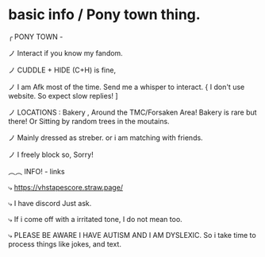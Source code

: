 # basic info / Pony town thing.
╭ PONY TOWN -

ノ Interact if you know my fandom.

ノ CUDDLE + HIDE (C+H) is fine, 

ノ I am Afk most of the time. Send me a whisper to interact. { I don't use website. So expect slow replies! ]

ノ LOCATIONS : Bakery , Around the TMC/Forsaken Area! Bakery is rare but there! Or Sitting by random trees in the moutains.

ノ Mainly dressed as streber. or i am matching with friends. 

ノ I freely block so, Sorry!

︵︵ INFO! - links

⤷ https://vhstapescore.straw.page/

⤷ I have discord Just ask.

⤷ If i come off with a irritated tone, I do not mean too.

⤷ PLEASE BE AWARE I HAVE AUTISM AND I AM DYSLEXIC. So i take time to process things like jokes, and text.
